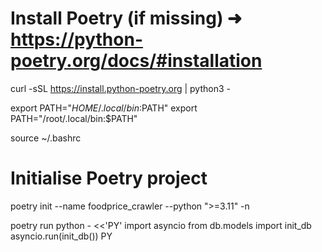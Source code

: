 # Install Poetry (if missing)  ➜  https://python-poetry.org/docs/#installation
curl -sSL https://install.python-poetry.org | python3 -

export PATH="$HOME/.local/bin:$PATH"
export PATH="/root/.local/bin:$PATH"

source ~/.bashrc


# Initialise Poetry project
poetry init --name foodprice_crawler --python ">=3.11" -n


poetry run python - <<'PY'
import asyncio
from db.models import init_db
asyncio.run(init_db())
PY
